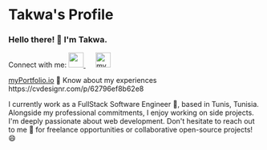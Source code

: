 # Takwa's Profile

### Hello there! 👋 I'm Takwa.
Connect with me:
<a href="https://www.linkedin.com/in/takwa-manai/">
  <img width="30" src="https://upload.wikimedia.org/wikipedia/commons/c/ca/LinkedIn_logo_initials.png">
</a>
&nbsp;&nbsp;&nbsp;&nbsp;
<a href="https://takwamn.github.io/myPortfolio.io/" style="display: inline-block;">
  <img width="30" src="https://github.com/takwamn/takwamn/assets/50061382/b81d4bba-8580-4e47-ba3d-c733dfe9fe4c" alt="myPortfolio.io">
  <p style="display: inline;">myPortfolio.io</p>
</a>
📄 Know about my experiences https://cvdesignr.com/p/62796ef8b62e8

I currently work as a FullStack Software Engineer 🔭, based in Tunis, Tunisia. Alongside my professional commitments, I enjoy working on side projects. I'm deeply passionate about web development. Don't hesitate to reach out to me 💬 for freelance opportunities or collaborative open-source projects! 😄

